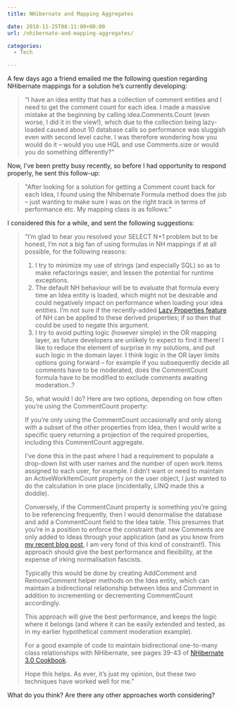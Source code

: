 ```yaml
---
title: NHibernate and Mapping Aggregates

date: 2010-11-25T08:11:00+00:00
url: /nhibernate-and-mapping-aggregates/

categories:
  - Tech

---
```

<!--kg-card-begin: html-->

A few days ago a friend emailed me the following question regarding NHibernate mappings for a solution he’s currently developing:

> &ldquo;I have an idea entity that has a collection of comment entities and I need to get the comment count for each idea. I made a massive mistake at the beginning by calling idea.Comments.Count (even worse, I did it in the view!), which due to the collection being lazy-loaded caused about 10 database calls so performance was sluggish even with second level cache. I was therefore wondering how you would do it – would you use HQL and use Comments.size or would you do something differently?&rdquo;

Now, I&rsquo;ve been pretty busy recently, so before I had opportunity to respond properly, he sent this follow-up:

> "After looking for a solution for getting a Comment count back for each Idea, I found using the Nhibernate Formula method does the job – just wanting to make sure I was on the right track in terms of performance etc. My mapping class is as follows:"
> 
> 

I considered this for a while, and sent the following suggestions:

> &ldquo;I’m glad to hear you resolved your SELECT N+1 problem but to be honest, I’m not a big fan of using formulas in NH mappings if at all possible, for the following reasons:
> 
>   1. I try to minimize my use of strings (and especially SQL) so as to make refactorings easier, and lessen the potential for runtime exceptions.
>   2. The default NH behaviour will be to evaluate that formula every time an Idea entity is loaded, which might not be desirable and could negatively impact on performance when loading your idea entities. I’m not sure if the recently-added [Lazy Properties feature][1] of NH can be applied to these derived properties; if so then that could be used to negate this argument.
>   3. I try to avoid putting logic (however simple) in the OR mapping layer, as future developers are unlikely to expect to find it there! I like to reduce the element of surprise in my solutions, and put such logic in the domain layer. I think logic in the OR layer limits options going forward – for example if you subsequently decide all comments have to be moderated, does the CommentCount formula have to be modified to exclude comments awaiting moderation..?
> 
> So, what would I do? Here are two options, depending on how often you’re using the CommentCount property:
> 
> If you’re only using the CommentCount occasionally and only along with a subset of the other properties from Idea, then I would write a specific query returning a projection of the required properties, including this CommentCount aggregate.
> 
> I’ve done this in the past where I had a requirement to populate a drop-down list with user names and the number of open work items assigned to each user, for example. I didn’t want or need to maintain an ActiveWorkItemCount property on the user object, I just wanted to do the calculation in one place (incidentally, LINQ made this a doddle).
> 
> Conversely, if the CommentCount property is something you’re going to be referencing frequently, then I would denormalise the database and add a CommentCount field to the Idea table. This presumes that you’re in a position to enforce the constraint that new Comments are only added to Ideas through your application (and as you know from [my recent blog post][2], I am very fond of this kind of constraint!). This approach should give the best performance and flexibility, at the expense of irking normalisation fascists.
> 
> Typically this would be done by creating AddComment and RemoveComment helper methods on the Idea entity, which can maintain a bidirectional relationship between Idea and Comment in addition to incrementing or decrementing CommentCount accordingly.
> 
> This approach will give the best performance, and keeps the logic where it belongs (and where it can be easily extended and tested, as in my earlier hypothetical comment moderation example).
> 
> For a good example of code to maintain bidirectional one-to-many class relationships with NHibernate, see pages 39-43 of [NHibernate 3.0 Cookbook][3].
> 
> Hope this helps. As ever, it’s just my opinion, but these two techniques have worked well for me.&rdquo;

What do you think? Are there any other approaches worth considering?

<!--kg-card-end: html-->

 [1]: http://ayende.com/Blog/archive/2010/01/27/nhibernate-new-feature-lazy-properties.aspx
 [2]: https://blog.iannelson.uk/enterprise-integration-anti-patterns-1-the-shared-database/
 [3]: http://bit.ly/c9oPqi